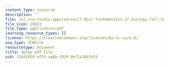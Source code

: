 ```yaml
---
content_type: resource
description: ''
file: /ol-ocw-studio-app/courses/7-01sc-fundamentals-of-biology-fall-2011/1164f659af53aa6bf0290ef2a2b016f4_nCBTC3-xsLM.pdf
file_size: 20923
file_type: application/pdf
learning_resource_types: []
license: https://creativecommons.org/licenses/by-nc-sa/4.0/
ocw_type: OCWFile
resourcetype: Document
title: 3play pdf file
uid: 1164f659-af53-aa6b-f029-0ef2a2b016f4
---
```

